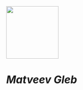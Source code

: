 <img src="https://sun9-57.userapi.com/impg/09lII5crpakw7Yy9mj0JBeVkzIwiH8Ry6-plwQ/4lXiUwC4hic.jpg?size=2560x1707&quality=96&sign=043f371655fc84bb46c06cc6d9d8e4e9&type=album" hight="100px" width="140px" >

# *Matveev Gleb*